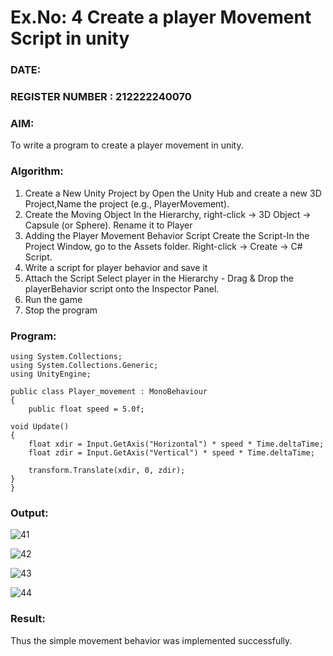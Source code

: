 # Ex.No: 4  Create a player Movement Script in unity 
### DATE:                                                                            
### REGISTER NUMBER : 212222240070
### AIM: 
To write a program to create a player movement in unity.
### Algorithm:
1. Create a New Unity Project by Open the  Unity Hub and create a new 3D Project,Name the project (e.g., PlayerMovement).
2. Create the Moving Object
   In the Hierarchy, right-click → 3D Object → Capsule (or Sphere).
   Rename it to Player 
4. Adding the Player Movement Behavior Script
   Create the Script-In the Project Window, go to the Assets folder.
   Right-click → Create → C# Script.
5. Write a script for player behavior and save it
6. Attach the Script
   Select player in the Hierarchy - Drag & Drop the playerBehavior script onto the Inspector Panel.
7. Run the game 
8. Stop the program
    
### Program:
```
using System.Collections;
using System.Collections.Generic;
using UnityEngine;

public class Player_movement : MonoBehaviour
{
    public float speed = 5.0f;

void Update()
{
    float xdir = Input.GetAxis("Horizontal") * speed * Time.deltaTime;
    float zdir = Input.GetAxis("Vertical") * speed * Time.deltaTime;

    transform.Translate(xdir, 0, zdir);
}
}

```
### Output:

![41](https://github.com/user-attachments/assets/eaa695c2-16eb-4fbf-a4be-0a7fac41be1b)

![42](https://github.com/user-attachments/assets/fd4fcb60-2da3-416e-946c-c43d366d42ae)

![43](https://github.com/user-attachments/assets/98453693-1187-40c0-ad84-a604332389fb)


![44](https://github.com/user-attachments/assets/b13eabc2-5dd7-49d2-9a1e-f1501a9c54ac)




### Result:
Thus the simple movement behavior was implemented successfully.
